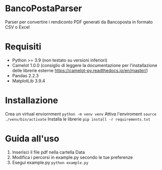 # BancoPostaParser
Parser per convertire i rendiconto PDF generati da Bancoposta in formato CSV o Excel

# Requisiti
- Python >= 3.9 (non testato su versioni inferiori)
- Camelot 1.0.0 (consiglio di leggere la documentazione per l'installazione delle librerie esterne https://camelot-py.readthedocs.io/en/master/)
- Pandas 2.2.3
- MatplotLib 3.9.4
# Installazione
Crea un virtual enviornment 
`python -m venv venv`
Attiva l'enviroment 
`source ./venv/bin/activate`
Installa le librerie
`pip install -r requirements.txt`
# Guida all'uso
1) Inserisci il file pdf nella cartella Data
2) Modifica i percorsi in example.py secondo le tue preferenze
3) Esegui example.py
`python example.py`
